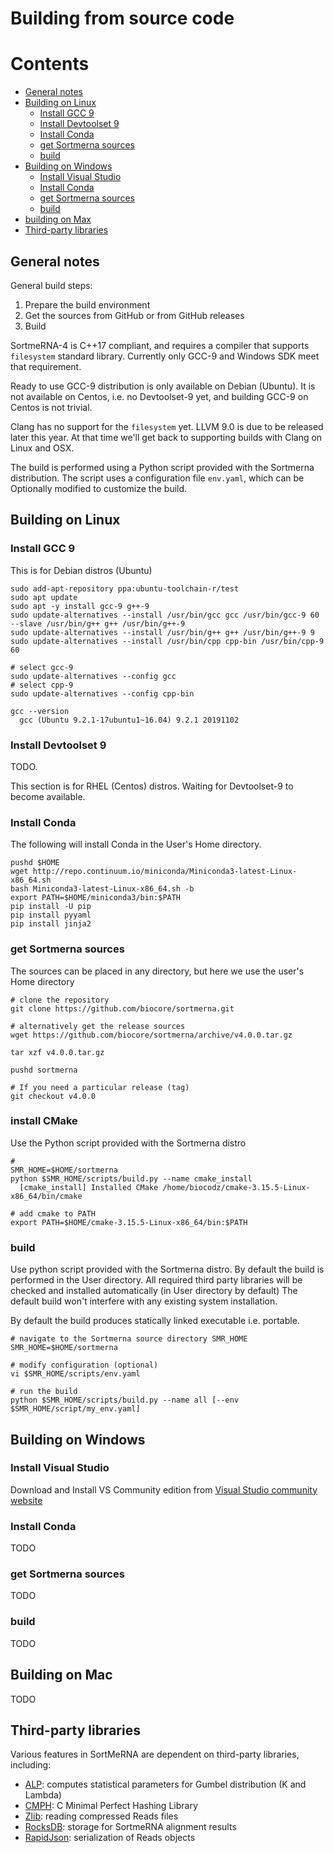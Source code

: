# Building from source code

# Contents

* [General notes](#general-notes)
* [Building on Linux](#building-on-linux)
	* [Install GCC 9](#install-gcc-9)
	* [Install Devtoolset 9](#install-devtoolset-9)
	* [Install Conda](#install-conda)
	* [get Sortmerna sources](#get-sortmerna-sources)
	* [build](#build)
* [Building on Windows](#building-on-windows)
	* [Install Visual Studio](#install-visual-studio)
	* [Install Conda](#install-conda)
	* [get Sortmerna sources](#get-sortmerna-sources)
	* [build](#build)
* [building on Max](#building-on-mac)
* [Third-party libraries](#third-party-libraries)

## General notes

General build steps:
1. Prepare the build environment
2. Get the sources from GitHub or from GitHub releases
3. Build

SortmeRNA-4 is C++17 compliant, and requires a compiler that supports `filesystem` standard library.
Currently only GCC-9 and Windows SDK meet that requirement.

Ready to use GCC-9 distribution is only available on Debian (Ubuntu). It is not available on Centos, i.e. no Devtoolset-9 yet, and building GCC-9 on Centos is not trivial.

Clang has no support for the `filesystem` yet. LLVM 9.0 is due to be released later this year. At that time we'll get back to supporting builds with Clang on Linux and OSX.

The build is performed using a Python script provided with the Sortmerna distribution.
The script uses a configuration file `env.yaml`, which can be Optionally modified to customize the build.

## Building on Linux

### Install GCC 9

This is for Debian distros (Ubuntu)

```
sudo add-apt-repository ppa:ubuntu-toolchain-r/test
sudo apt update
sudo apt -y install gcc-9 g++-9
sudo update-alternatives --install /usr/bin/gcc gcc /usr/bin/gcc-9 60 --slave /usr/bin/g++ g++ /usr/bin/g++-9
sudo update-alternatives --install /usr/bin/g++ g++ /usr/bin/g++-9 9
sudo update-alternatives --install /usr/bin/cpp cpp-bin /usr/bin/cpp-9 60

# select gcc-9
sudo update-alternatives --config gcc
# select cpp-9
sudo update-alternatives --config cpp-bin

gcc --version
  gcc (Ubuntu 9.2.1-17ubuntu1~16.04) 9.2.1 20191102
```

### Install Devtoolset 9

TODO. 

This section is for RHEL (Centos) distros. Waiting for Devtoolset-9 to become available.

### Install Conda

The following will install Conda in the User's Home directory.

```
pushd $HOME
wget http://repo.continuum.io/miniconda/Miniconda3-latest-Linux-x86_64.sh
bash Miniconda3-latest-Linux-x86_64.sh -b
export PATH=$HOME/miniconda3/bin:$PATH
pip install -U pip
pip install pyyaml
pip install jinja2
```

### get Sortmerna sources

The sources can be placed in any directory, but here we use the user's Home directory
```
# clone the repository
git clone https://github.com/biocore/sortmerna.git

# alternatively get the release sources
wget https://github.com/biocore/sortmerna/archive/v4.0.0.tar.gz

tar xzf v4.0.0.tar.gz

pushd sortmerna

# If you need a particular release (tag)
git checkout v4.0.0
```

### install CMake

Use the Python script provided with the Sortmerna distro

```
# 
SMR_HOME=$HOME/sortmerna
python $SMR_HOME/scripts/build.py --name cmake_install
  [cmake_install] Installed CMake /home/biocodz/cmake-3.15.5-Linux-x86_64/bin/cmake

# add cmake to PATH
export PATH=$HOME/cmake-3.15.5-Linux-x86_64/bin:$PATH
```

### build

Use python script provided with the Sortmerna distro.
By default the build is performed in the User directory.
All required third party libraries will be checked and installed automatically (in User directory by default)
The default build won't interfere with any existing system installation.

By default the build produces statically linked executable i.e. portable.

```
# navigate to the Sortmerna source directory SMR_HOME
SMR_HOME=$HOME/sortmerna

# modify configuration (optional)
vi $SMR_HOME/scripts/env.yaml

# run the build
python $SMR_HOME/scripts/build.py --name all [--env $SMR_HOME/script/my_env.yaml]
```

## Building on Windows

### Install Visual Studio

Download and Install VS Community edition from [Visual Studio community website](https://www.visualstudio.com/vs/community/)

### Install Conda

TODO

### get Sortmerna sources

TODO

### build

TODO

## Building on Mac

TODO

## Third-party libraries

Various features in SortMeRNA are dependent on third-party libraries, including:
* [ALP](http://www.ncbi.nlm.nih.gov/CBBresearch/Spouge/html_ncbi/html/software/program.html?uid=6): computes statistical parameters for Gumbel distribution (K and Lambda)
* [CMPH](http://cmph.sourceforge.net): C Minimal Perfect Hashing Library
* [Zlib](https://github.com/madler/zlib): reading compressed Reads files
* [RocksDB](https://github.com/facebook/rocksdb): storage for SortmeRNA alignment results
* [RapidJson](https://github.com/Tencent/rapidjson): serialization of Reads objects